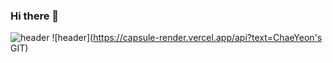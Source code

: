 ### Hi there 👋
![header](https://capsule-render.vercel.app/api?type=waving)
![header](https://capsule-render.vercel.app/api?text=ChaeYeon's GIT)
<!--
**dkin12/dkin12** is a ✨ _special_ ✨ repository because its `README.md` (this file) appears on your GitHub profile.

Here are some ideas to get you started:

- 🔭 I’m currently working on ...
- 🌱 I’m currently learning ...
- 👯 I’m looking to collaborate on ...
- 🤔 I’m looking for help with ...
- 💬 Ask me about ...
- 📫 How to reach me: ...
- 😄 Pronouns: ...
- ⚡ Fun fact: ...
-->
